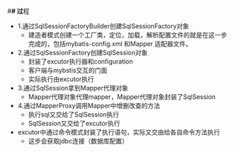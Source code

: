 #**# 过**程
* 1.通过SqlSessionFactoryBuilder创建SqlSessionFactory对象
    * 建造者模式创建一个工厂类，定位，加载，解析配置文件的就是在这一步完成的，包括mybatis-config.xml 和Mapper 适配器文件。
* 2.通过SqlSessionFactory创建SqlSession对象
    * 封装了excutor执行器和configuration
    * 客户端与mybstis交互的门面
    * 实际执行由excutor执行
* 3.通过SqlSession拿到Mapper代理对象
    * Mapper代理对象代理mapper，Mapper代理对象封装了SqlSession
* 4.通过MapperProxy调用Mapper中增删改查的方法
  * 执行sql又交给了SqlSession执行
  * SqlSession又交给了excutor执行
* excutor中通过命令模式封装了执行语句，实际又交由给各自命令方法执行  
    * 这步会获取jdbc连接（数据库配置）